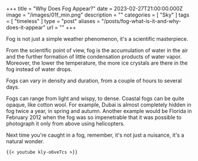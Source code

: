 +++
title = "Why Does Fog Appear?"
date = 2023-02-27T21:00:00.000Z
image = "/images/01f_min.png"
description = ""
categories = [ "Sky" ]
tags = [ "timeless" ]
type = "post"
aliases = "/posts/fog-what-is-it-and-why-does-it-appear"
url = ""
+++

Fog is not just a simple weather phenomenon, it's a scientific masterpiece.

From the scientific point of view, fog is the accumulation of water in the air and the further formation of little condensation products of water vapor. Moreover, the lower the temperature, the more ice crystals are there in the fog instead of water drops.

Fogs can vary in density and duration, from a couple of hours to several days.

Fogs can range from light and wispy, to dense. Coastal fogs can be quite opaque, like cotton wool. For example, Dubai is almost completely hidden in fog twice a year, in spring and autumn. Another example would be Florida in February 2012 when the fog was so impenetrable that it was possible to photograph it only from above using helicopters.

Next time you're caught in a fog, remember, it's not just a nuisance, it's a natural wonder.

```
{{< youtube kly-o6veTcs >}}
```
